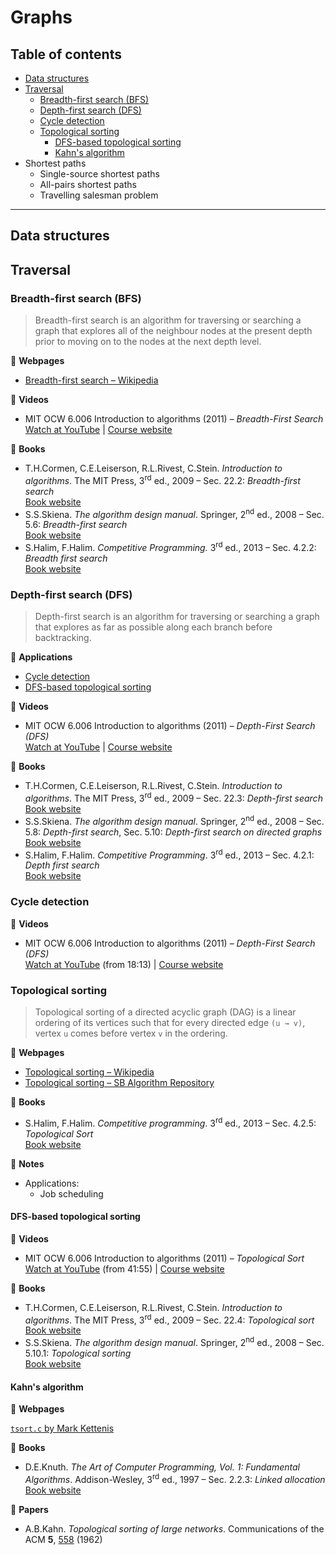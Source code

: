 # Graphs

## Table of contents

* [Data structures](#data-structures)
* [Traversal](#traversal)
	* [Breadth-first search (BFS)](#breadth-first-search-bfs)
	* [Depth-first search (DFS)](#depth-first-search-dfs)
	* [Cycle detection](#cycle-detection)
	* [Topological sorting](#topological-sorting)
		* [DFS-based topological sorting](#dfs-based-topological-sorting)
		* [Kahn's algorithm](#kahns-algorithm)
* Shortest paths
	* Single-source shortest paths
	* All-pairs shortest paths
	* Travelling salesman problem

---

## Data structures

## Traversal

### Breadth-first search (BFS)

> Breadth-first search is an algorithm for traversing or searching a graph that explores all of the neighbour nodes at the present depth prior to moving on to the nodes at the next depth level.

:link: **Webpages**

* [Breadth-first search &ndash; Wikipedia](https://en.wikipedia.org/wiki/Breadth-first_search)

:movie_camera: **Videos**

* MIT OCW 6.006 Introduction to algorithms (2011) &ndash; *Breadth-First Search*\
[Watch at YouTube](https://www.youtube.com/watch?v=s-CYnVz-uh4) |
[Course website](https://ocw.mit.edu/courses/electrical-engineering-and-computer-science/6-006-introduction-to-algorithms-fall-2011/index.htm)

:book: **Books**

* T.H.Cormen, C.E.Leiserson, R.L.Rivest, C.Stein. *Introduction to algorithms*. The MIT Press, 3<sup>rd</sup> ed., 2009 &ndash; Sec. 22.2: *Breadth-first search*\
[Book website](https://mitpress.mit.edu/books/introduction-algorithms-third-edition)
* S.S.Skiena. *The algorithm design manual*. Springer, 2<sup>nd</sup> ed., 2008 &ndash; Sec. 5.6: *Breadth-first search*\
[Book website](http://www.algorist.com/)
* S.Halim, F.Halim. *Competitive Programming.* 3<sup>rd</sup> ed., 2013 &ndash; Sec. 4.2.2: *Breadth first search*\
[Book website](https://cpbook.net/)

<!-- :memo: **Notes**

* Applications:
	* Connected components
	* Two-colouring -->

### Depth-first search (DFS)

> Depth-first search is an algorithm for traversing or searching a graph that explores as far as possible along each branch before backtracking.

:wrench: **Applications**

* [Cycle detection](#cycle-detection)
* [DFS-based topological sorting](#dfs-based-topological-sorting)

:movie_camera: **Videos**

* MIT OCW 6.006 Introduction to algorithms (2011) &ndash; *Depth-First Search (DFS)*\
[Watch at YouTube](https://www.youtube.com/watch?v=AfSk24UTFS8) |
[Course website](https://ocw.mit.edu/courses/electrical-engineering-and-computer-science/6-006-introduction-to-algorithms-fall-2011/index.htm)

:book: **Books**

* T.H.Cormen, C.E.Leiserson, R.L.Rivest, C.Stein. *Introduction to algorithms*. The MIT Press, 3<sup>rd</sup> ed., 2009 &ndash; Sec. 22.3: *Depth-first search*\
[Book website](https://mitpress.mit.edu/books/introduction-algorithms-third-edition)
* S.S.Skiena. *The algorithm design manual*. Springer, 2<sup>nd</sup> ed., 2008 &ndash; Sec. 5.8: *Depth-first search*, Sec. 5.10: *Depth-first search on directed graphs*\
[Book website](http://www.algorist.com/)
* S.Halim, F.Halim. *Competitive Programming*. 3<sup>rd</sup> ed., 2013 &ndash; Sec. 4.2.1: *Depth first search*\
[Book website](https://cpbook.net/)

### Cycle detection

:movie_camera: **Videos**

* MIT OCW 6.006 Introduction to algorithms (2011) &ndash; *Depth-First Search (DFS)*\
[Watch at YouTube](https://www.youtube.com/AfSk24UTFS8?t=1093) (from 18:13) |
[Course website](https://ocw.mit.edu/courses/electrical-engineering-and-computer-science/6-006-introduction-to-algorithms-fall-2011/index.htm)

### Topological sorting

> Topological sorting of a directed acyclic graph (DAG) is a linear ordering of its vertices such that for every directed edge `(u → v)`, vertex `u` comes before vertex `v` in the ordering.

:link: **Webpages**

* [Topological sorting &ndash; Wikipedia](https://en.wikipedia.org/wiki/Topological_sorting)
* [Topological sorting &ndash; SB Algorithm Repository](http://www3.cs.stonybrook.edu/~algorith/files/topological-sorting.shtml)

:book: **Books**

* S.Halim, F.Halim. *Competitive programming*. 3<sup>rd</sup> ed., 2013 &ndash; Sec. 4.2.5: *Topological Sort*\
[Book website](https://cpbook.net/)

:memo: **Notes**

* Applications:
	* Job scheduling

<!--
	* Shortest path finding  TODO : add link
	 applications of this type arise in instruction scheduling, ordering of formula cell evaluation when recomputing formula values in spreadsheets, logic synthesis, determining the order of compilation tasks to perform in makefiles, data serialization, and resolving symbol dependencies in linkers. It is also used to decide in which order to load tables with foreign keys in databases.
-->

#### DFS-based topological sorting

:movie_camera: **Videos**

* MIT OCW 6.006 Introduction to algorithms (2011) &ndash; *Topological Sort*\
[Watch at YouTube](https://www.youtube.com/watch?v=AfSk24UTFS8&t=2515) (from 41:55) |
[Course website](https://ocw.mit.edu/courses/electrical-engineering-and-computer-science/6-006-introduction-to-algorithms-fall-2011/index.htm)

:book: **Books**

* T.H.Cormen, C.E.Leiserson, R.L.Rivest, C.Stein. *Introduction to algorithms*. The MIT Press, 3<sup>rd</sup> ed., 2009 &ndash; Sec. 22.4: *Topological sort*\
[Book website](https://mitpress.mit.edu/books/introduction-algorithms-third-edition)
* S.S.Skiena. *The algorithm design manual*. Springer, 2<sup>nd</sup> ed., 2008 &ndash; Sec. 5.10.1: *Topological sorting*\
[Book website](http://www.algorist.com/)


#### Kahn's algorithm

:link: **Webpages**

[`tsort.c` by Mark Kettenis](http://agentzh.org/misc/code/coreutils/tsort.c.html)

:book: **Books**

* D.E.Knuth. *The Art of Computer Programming, Vol. 1: Fundamental Algorithms*. Addison-Wesley, 3<sup>rd</sup> ed., 1997 &ndash; Sec. 2.2.3: *Linked allocation*\
[Book website](https://www-cs-faculty.stanford.edu/~knuth/taocp.html)

:page_facing_up: **Papers**

* A.B.Kahn. *Topological sorting of large networks*. Communications of the ACM **5**, [558](https://dx.doi.org/10.1145/368996.369025) (1962)

<!--
:memo: *Notes*

* Applications:
	* Coffman&ndash;Graham algorithm
	* Layered graph drawing
-->
